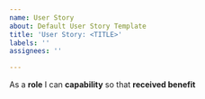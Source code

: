 ```yaml
---
name: User Story
about: Default User Story Template
title: 'User Story: <TITLE>'
labels: ''
assignees: ''

---
```


As a **role** I can **capability** so that **received benefit**
